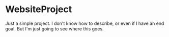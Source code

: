 # WebsiteProject

Just a simple project. I don't know how to describe, or even if I have an end goal. But I'm just going to see where this goes.
